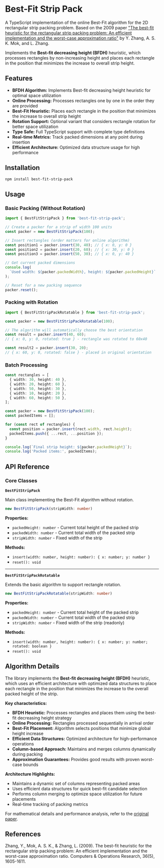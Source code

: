 # Best-Fit Strip Pack

A TypeScript implementation of the online Best-Fit algorithm for the 2D rectangular strip packing problem. Based on the 2009 paper ["The best-fit heuristic for the rectangular strip packing problem: An efficient implementation and the worst-case approximation ratio"](#todo) by Y. Zhang, A. S. K. Mok, and L. Zhang.

Implements the **Best-fit decreasing height (BFDH)** heuristic, which processes rectangles by non-increasing height and places each rectangle in the position that minimizes the increase to overall strip height.

## Features

- **BFDH Algorithm:** Implements Best-fit decreasing height heuristic for optimal space utilization
- **Online Processing:** Processes rectangles one by one in the order they are provided
- **Best-Fit Heuristic:** Places each rectangle in the position that minimizes the increase to overall strip height
- **Rotation Support:** Optional variant that considers rectangle rotation for better space utilization
- **Type Safe:** Full TypeScript support with complete type definitions
- **Real-time Metrics:** Track packed dimensions at any point during insertion
- **Efficient Architecture:** Optimized data structure usage for high performance

## Installation

```bash
npm install best-fit-strip-pack
```

## Usage

### Basic Packing (Without Rotation)

```typescript
import { BestFitStripPack } from 'best-fit-strip-pack';

// Create a packer for a strip of width 100 units
const packer = new BestFitStripPack(100);

// Insert rectangles (order matters for online algorithm)
const position1 = packer.insert(30, 40); // { x: 0, y: 0 }
const position2 = packer.insert(20, 60); // { x: 30, y: 0 }
const position3 = packer.insert(50, 30); // { x: 0, y: 40 }

// Get current packed dimensions
console.log(
  `Used width: ${packer.packedWidth}, height: ${packer.packedHeight}`
);

// Reset for a new packing sequence
packer.reset();
```

### Packing with Rotation

```typescript
import { BestFitStripPackRotatable } from 'best-fit-strip-pack';

const packer = new BestFitStripPackRotatable(100);

// The algorithm will automatically choose the best orientation
const result = packer.insert(40, 60);
// { x: 0, y: 0, rotated: true } - rectangle was rotated to 60x40

const result2 = packer.insert(30, 20);
// { x: 60, y: 0, rotated: false } - placed in original orientation
```

### Batch Processing

```typescript
const rectangles = [
  { width: 30, height: 40 },
  { width: 20, height: 60 },
  { width: 50, height: 30 },
  { width: 10, height: 20 },
  { width: 60, height: 50 },
];

const packer = new BestFitStripPack(100);
const packedItems = [];

for (const rect of rectangles) {
  const position = packer.insert(rect.width, rect.height);
  packedItems.push({ ...rect, ...position });
}

console.log(`Final strip height: ${packer.packedHeight}`);
console.log('Packed items:', packedItems);
```

## API Reference

### Core Classes

**`BestFitStripPack`**

Main class implementing the Best-Fit algorithm without rotation.

```typescript
new BestFitStripPack(stripWidth: number)
```

**Properties:**

- `packedHeight: number` - Current total height of the packed strip
- `packedWidth: number` - Current total width of the packed strip
- `stripWidth: number` - Fixed width of the strip

**Methods:**

- `insert(width: number, height: number): { x: number; y: number }`
- `reset(): void`

---

**`BestFitStripPackRotatable`**

Extends the basic algorithm to support rectangle rotation.

```typescript
new BestFitStripPackRotatable(stripWidth: number)
```

**Properties:**

- `packedHeight: number` - Current total height of the packed strip
- `packedWidth: number` - Current total width of the packed strip
- `stripWidth: number` - Fixed width of the strip (readonly)

**Methods:**

- `insert(width: number, height: number): { x: number; y: number; rotated: boolean }`
- `reset(): void`

## Algorithm Details

The library implements the **Best-fit decreasing height (BFDH)** heuristic, which uses an efficient architecture with optimized data structures to place each rectangle in the position that minimizes the increase to the overall packed height of the strip.

**Key characteristics:**

- **BFDH Heuristic:** Processes rectangles and places them using the best-fit decreasing height strategy
- **Online Processing:** Rectangles processed sequentially in arrival order
- **Best-Fit Placement:** Algorithm selects positions that minimize global height increase
- **Efficient Data Structures:** Optimized architecture for high-performance operations
- **Column-based Approach:** Maintains and merges columns dynamically during packing
- **Approximation Guarantees:** Provides good results with proven worst-case bounds

**Architecture Highlights:**

- Maintains a dynamic set of columns representing packed areas
- Uses efficient data structures for quick best-fit candidate selection
- Performs column merging to optimize space utilization for future placements
- Real-time tracking of packing metrics

For mathematical details and performance analysis, refer to the [original paper](#todo).

## References

Zhang, Y., Mok, A. S. K., & Zhang, L. (2009). The best-fit heuristic for the rectangular strip packing problem: An efficient implementation and the worst-case approximation ratio. Computers & Operations Research, 36(5), 1605-1611.
